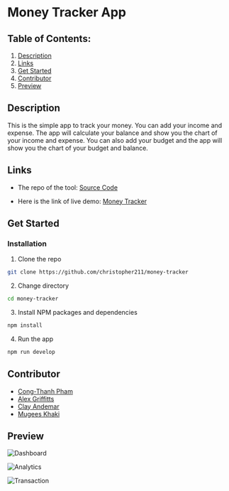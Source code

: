 # Money Tracker App

## Table of Contents:

1. [Description](#description)
2. [Links](#links)
3. [Get Started](#get-started)
4. [Contributor](#contributor)
5. [Preview](#preview)

## Description

This is the simple app to track your money. You can add your income and expense. The app will calculate your balance and show you the chart of your income and expense. You can also add your budget and the app will show you the chart of your budget and balance.

## Links

- The repo of the tool: [Source Code](https://github.com/christopher211/money-tracker)

- Here is the link of live demo: [Money Tracker](https://money-tracker-v1.herokuapp.com/)

## Get Started

### Installation

1. Clone the repo

```bash
git clone https://github.com/christopher211/money-tracker
```

2. Change directory

```bash
cd money-tracker
```

3. Install NPM packages and dependencies

```bash
npm install
```

4. Run the app

```bash
npm run develop
```

## Contributor

- [Cong-Thanh Pham](https://github.com/christopher211/)
- [Alex Griffitts](https://github.com/AlexGriffitts)
- [Clay Andemar](https://github.com/clayandemar)
- [Mugees Khaki](https://github.com/begin0071/)

## Preview

![Dashboard](./screenshots/dashboard.png)

![Analytics](./screenshots/analytics.png)

![Transaction](./screenshots/transactions.png)
